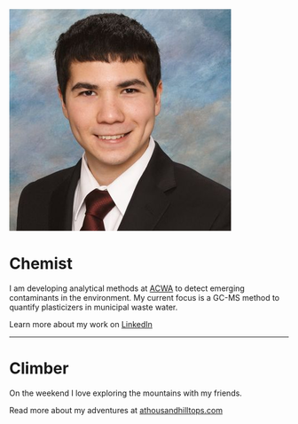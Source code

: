 <div>
<img src="assets/head_shot.jpg" alt="Matthew Saowapon" class="f_right">
<h1>Chemist</h1>
<p>
I am developing analytical methods at <a href="https://www.ucalgary.ca/acwa/">ACWA</a> to detect emerging contaminants in the environment. My current focus is a GC-MS method to quantify plasticizers in municipal waste water.

Learn more about my work on <a href="https://www.linkedin.com/in/mtsaowapon/">LinkedIn</a>
</p>
</div>

---

# Climber
On the weekend I love exploring the mountains with my friends.

Read more about my adventures at [athousandhilltops.com](https://athousandhilltops.com/)
